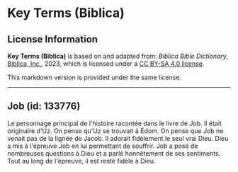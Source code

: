 # Key Terms (Biblica)

## License Information

**Key Terms (Biblica)** is based on and adapted from: _Biblica Bible Dictionary_, [Biblica, Inc.](https://www.biblica.com/), 2023, which is licensed under a [CC BY-SA 4.0 license](https://creativecommons.org/licenses/by-sa/4.0/legalcode.en).

This markdown version is provided under the same license.



--------------------------------

## Job (id: 133776)

Le personnage principal de l'histoire racontée dans le livre de Job. Il était originaire d'Uz. On pense qu'Uz se trouvait à Édom. On pense que Job ne venait pas de la lignée de Jacob. Il adorait fidèlement le seul vrai Dieu. Dieu a mis à l'épreuve Job en lui permettant de souffrir. Job a posé de nombreuses questions à Dieu et a parlé honnêtement de ses sentiments. Tout au long de l'épreuve, il est resté fidèle à Dieu.


